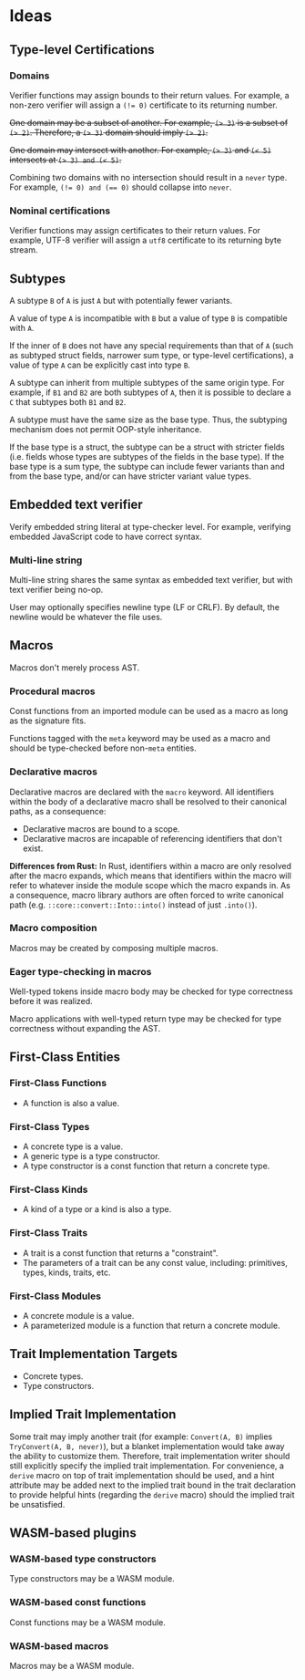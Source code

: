 # Ideas

## Type-level Certifications

### Domains

Verifier functions may assign bounds to their return values. For example, a non-zero verifier will assign a `(!= 0)` certificate to its returning number.

~~One domain may be a subset of another. For example, `(> 3)` is a subset of `(> 2)`. Therefore, a `(> 3)` domain should imply `(> 2)`.~~

~~One domain may intersect with another. For example, `(> 3)` and `(< 5)` intersects at `(> 3) and (< 5)`.~~

Combining two domains with no intersection should result in a `never` type. For example, `(!= 0) and (== 0)` should collapse into `never`.

### Nominal certifications

Verifier functions may assign certificates to their return values. For example, UTF-8 verifier will assign a `utf8` certificate to its returning byte stream.

## Subtypes

A subtype `B` of `A` is just `A` but with potentially fewer variants.

A value of type `A` is incompatible with `B` but a value of type `B` is compatible with `A`.

If the inner of `B` does not have any special requirements than that of `A` (such as subtyped struct fields, narrower sum type, or type-level certifications), a value of type `A` can be explicitly cast into type `B`.

A subtype can inherit from multiple subtypes of the same origin type. For example, if `B1` and `B2` are both subtypes of `A`, then it is possible to declare a `C` that subtypes both `B1` and `B2`.

A subtype must have the same size as the base type. Thus, the subtyping mechanism does not permit OOP-style inheritance.

If the base type is a struct, the subtype can be a struct with stricter fields (i.e. fields whose types are subtypes of the fields in the base type). If the base type is a sum type, the subtype can include fewer variants than and from the base type, and/or can have stricter variant value types.

## Embedded text verifier

Verify embedded string literal at type-checker level. For example, verifying embedded JavaScript code to have correct syntax.

### Multi-line string

Multi-line string shares the same syntax as embedded text verifier, but with text verifier being no-op.

User may optionally specifies newline type (LF or CRLF). By default, the newline would be whatever the file uses.

## Macros

Macros don't merely process AST.

### Procedural macros

Const functions from an imported module can be used as a macro as long as the signature fits.

Functions tagged with the `meta` keyword may be used as a macro and should be type-checked before non-`meta` entities.

### Declarative macros

Declarative macros are declared with the `macro` keyword. All identifiers within the body of a declarative macro shall be resolved to their canonical paths, as a consequence:
* Declarative macros are bound to a scope.
* Declarative macros are incapable of referencing identifiers that don't exist.

**Differences from Rust:** In Rust, identifiers within a macro are only resolved after the macro expands, which means that identifiers within the macro will refer to whatever inside the module scope which the macro expands in. As a consequence, macro library authors are often forced to write canonical path (e.g. `::core::convert::Into::into()` instead of just `.into()`).

### Macro composition

Macros may be created by composing multiple macros.

### Eager type-checking in macros

Well-typed tokens inside macro body may be checked for type correctness before it was realized.

Macro applications with well-typed return type may be checked for type correctness without expanding the AST.

## First-Class Entities

### First-Class Functions

* A function is also a value.

### First-Class Types

* A concrete type is a value.
* A generic type is a type constructor.
* A type constructor is a const function that return a concrete type.

### First-Class Kinds

* A kind of a type or a kind is also a type.

### First-Class Traits

* A trait is a const function that returns a "constraint".
* The parameters of a trait can be any const value, including: primitives, types, kinds, traits, etc.

### First-Class Modules

* A concrete module is a value.
* A parameterized module is a function that return a concrete module.

## Trait Implementation Targets

* Concrete types.
* Type constructors.

## Implied Trait Implementation

Some trait may imply another trait (for example: `Convert(A, B)` implies `TryConvert(A, B, never)`), but a blanket implementation would take away the ability to customize them. Therefore, trait implementation writer should still explicitly specify the implied trait implementation.
For convenience, a `derive` macro on top of trait implementation should be used,
and a hint attribute may be added next to the implied trait bound in the trait declaration to provide helpful hints (regarding the `derive` macro) should the implied trait be unsatisfied.

## WASM-based plugins

### WASM-based type constructors

Type constructors may be a WASM module.

### WASM-based const functions

Const functions may be a WASM module.

### WASM-based macros

Macros may be a WASM module.
